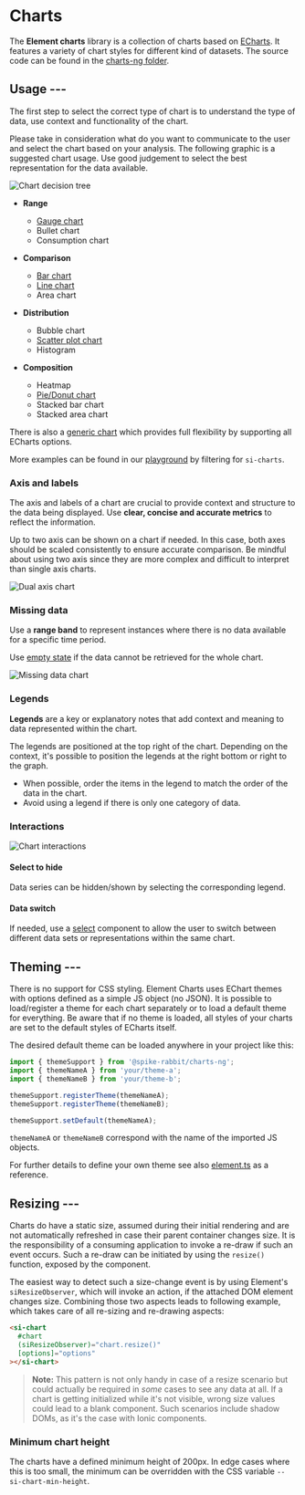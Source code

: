 # Charts

The **Element charts** library is a collection of charts based on [ECharts](https://echarts.apache.org/).
It features a variety of chart styles for different kind of datasets. The source
code can be found in the [charts-ng folder](https://github.com/siemens/element/blob/main/projects/charts-ng).

## Usage ---

The first step to select the correct type of chart is to understand the type of
data, use context and functionality of the chart.

Please take in consideration what do you want to communicate to the user and
select the chart based on your analysis. The following graphic is a suggested
chart usage. Use good judgement to select the best representation for the data
available.

![Chart decision tree](images/charts-decision-tree.png)

- **Range**
    - [Gauge chart](gauge-chart.md)
    - Bullet chart
    - Consumption chart

- **Comparison**
    - [Bar chart](bar-chart.md)
    - [Line chart](line-chart.md)
    - Area chart

- **Distribution**
    - Bubble chart
    - [Scatter plot chart](scatter-chart.md)
    - Histogram

- **Composition**
    - Heatmap
    - [Pie/Donut chart](circle-chart.md)
    - Stacked bar chart
    - Stacked area chart

There is also a [generic chart](generic-chart.md) which provides full
flexibility by supporting all ECharts options.

More examples can be found in our [playground](https://element.siemens.io/element-examples/#/overview?q=si-charts)
by filtering for `si-charts`.

### Axis and labels

The axis and labels of a chart are crucial to provide context and structure to
the data being displayed. Use **clear, concise and accurate metrics** to reflect
the information.

Up to two axis can be shown on a chart if needed. In this case, both axes should
be scaled consistently to ensure accurate comparison. Be mindful about using
two axis since they are more complex and difficult to interpret than single axis
charts.

![Dual axis chart](images/chart-axis-dual.png)

### Missing data

Use a **range band** to represent instances where there is no data available for
a specific time period.

Use [empty state](../status-notifications/empty-state.md) if the data cannot
be retrieved for the whole chart.

![Missing data chart](images/chart-missing-data.png)

### Legends

**Legends** are a key or explanatory notes that add context and meaning to data
represented within the chart.

The legends are positioned at the top right of the chart. Depending on the
context, it's possible to position the legends at the right bottom or right to
the graph.

- When possible, order the items in the legend to match the order of the data in
  the chart.
- Avoid using a legend if there is only one category of data.

### Interactions

![Chart interactions](images/chart-interaction.png)

#### Select to hide

Data series can be hidden/shown by selecting the corresponding legend.

#### Data switch

If needed, use a [select](../forms-inputs/select.md) component to allow the
user to switch between different data sets or representations within the same
chart.

## Theming ---

There is no support for CSS styling. Element Charts uses EChart themes with
options defined as a simple JS object (no JSON). It is possible to load/register
a theme for each chart separately or to load a default theme for everything. Be
aware that if no theme is loaded, all styles of your charts are set to the
default styles of ECharts itself.

The desired default theme can be loaded anywhere in your project like this:

```typescript
import { themeSupport } from '@spike-rabbit/charts-ng';
import { themeNameA } from 'your/theme-a';
import { themeNameB } from 'your/theme-b';

themeSupport.registerTheme(themeNameA);
themeSupport.registerTheme(themeNameB);

themeSupport.setDefault(themeNameA);
```

`themeNameA` or `themeNameB` correspond with the name of the imported JS
objects.

For further details to define your own theme see also
[element.ts](https://github.com/siemens/element/blob/main/projects/charts-ng/src/shared/themes/element.ts)
as a reference.

## Resizing ---

Charts do have a static size, assumed during their initial rendering and are not
automatically refreshed in case their parent container changes size. It is the
responsibility of a consuming application to invoke a re-draw if such an event
occurs. Such a re-draw can be initiated by using the `resize()` function,
exposed by the component.

The easiest way to detect such a size-change event is by using Element's
`siResizeObserver`, which will invoke an action, if the attached DOM element
changes size. Combining those two aspects leads to following example, which
takes care of all re-sizing and re-drawing aspects:

```html
<si-chart
  #chart
  (siResizeObserver)="chart.resize()"
  [options]="options"
></si-chart>
```

> **Note:** This pattern is not only handy in case of a resize scenario but
> could actually be required in *some* cases to see any data at all. If a chart
> is getting initialized while it's not visible, wrong size values could lead to
> a blank component. Such scenarios include shadow DOMs, as it's the case with
> Ionic components.

### Minimum chart height

The charts have a defined minimum height of 200px. In edge cases where this is too small, the
minimum can be overridden with the CSS variable `--si-chart-min-height`.
